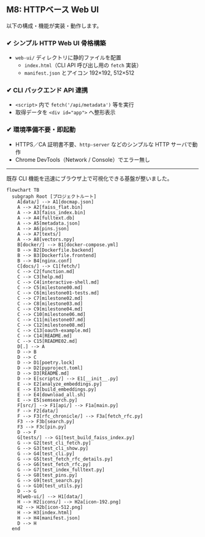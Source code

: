 ## M8: HTTPベース Web UI

以下の構成・機能が実装・動作します。

### ✔︎ シンプル HTTP Web UI 骨格構築
- `web-ui/` ディレクトリに静的ファイルを配置
    - `index.html`（CLI API 呼び出し用の `fetch` 実装）
    - `manifest.json` とアイコン 192×192, 512×512

### ✔︎ CLI バックエンド API 連携
- `<script>` 内で `fetch('/api/metadata')` 等を実行
- 取得データを `<div id="app">` へ整形表示

### ✔︎ 環境準備不要・即起動
- HTTPS／CA 証明書不要、`http-server` などのシンプルな HTTP サーバで動作
- Chrome DevTools（Network / Console）でエラー無し

---
 
既存 CLI 機能を迅速にブラウザ上で可視化できる基盤が整いました。  

```mermaid
flowchart TB
  subgraph Root [プロジェクトルート]
    A[data/] --> A1[docmap.json]
    A --> A2[faiss_flat.bin]
    A --> A3[faiss_index.bin]
    A --> A4[fulltext.db]
    A --> A5[metadata.json]
    A --> A6[pins.json]
    A --> A7[texts/]
    A --> A8[vectors.npy]
    B[docker/] --> B1[docker-compose.yml]
    B --> B2[Dockerfile.backend]
    B --> B3[Dockerfile.frontend]
    B --> B4[nginx.conf]
    C[docs/] --> C1[fetch/]
    C --> C2[function.md]
    C --> C3[help.md]
    C --> C4[interactive-shell.md]
    C --> C5[milestone00.md]
    C --> C6[milestone01-tests.md]
    C --> C7[milestone02.md]
    C --> C8[milestone03.md]
    C --> C9[milestone04.md]
    C --> C10[milestone06.md]
    C --> C11[milestone07.md]
    C --> C12[milestone08.md]
    C --> C13[oauth-example.md]
    C --> C14[README.md]
    C --> C15[README02.md]
    D[.] --> A
    D --> B
    D --> C
    D --> D1[poetry.lock]
    D --> D2[pyproject.toml]
    D --> D3[README.md]
    D --> E[scripts/] --> E1[__init__.py]
    E --> E2[analyze_embeddings.py]
    E --> E3[build_embeddings.py]
    E --> E4[download_all.sh]
    E --> E5[semsearch.py]
    F[src/] --> F1[api/] --> F1a[main.py]
    F --> F2[data/]
    F --> F3[rfc_chronicle/] --> F3a[fetch_rfc.py]
    F3 --> F3b[search.py]
    F3 --> F3c[pin.py]
    D --> F
    G[tests/] --> G1[test_build_faiss_index.py]
    G --> G2[test_cli_fetch.py]
    G --> G3[test_cli_show.py]
    G --> G4[test_cli.py]
    G --> G5[test_fetch_rfc_details.py]
    G --> G6[test_fetch_rfc.py]
    G --> G7[test_index_fulltext.py]
    G --> G8[test_pins.py]
    G --> G9[test_search.py]
    G --> G10[test_utils.py]
    D --> G
    H[web-ui/] --> H1[data/]
    H --> H2[icons/] --> H2a[icon-192.png]
    H2 --> H2b[icon-512.png]
    H --> H3[index.html]
    H --> H4[manifest.json]
    D --> H
  end
```
